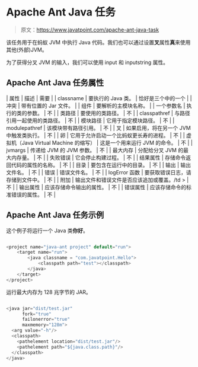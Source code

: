 # Apache Ant Java 任务

> 原文：<https://www.javatpoint.com/apache-ant-java-task>

该任务用于在蚂蚁 JVM 中执行 Java 代码。我们也可以通过设置**叉**属性**真**来使用其他(外部)JVM。

为了获得分叉 JVM 的输入，我们可以使用 input 和 inputstring 属性。

## Apache Ant Java 任务属性

| 属性 | 描述 | 需要 |
| classname | 要执行的 Java 类。 | 恰好是三个中的一个 |
| 冲突 | 带有位置的 Jar 文件。 |
| 组件 | 要解析的主模块名称。 |
| 一个参数名 | 执行的类的参数。 | 不 |
| 类路径 | 要使用的类路径。 | 不 |
| classpathref | 与路径引用一起使用的类路径。 | 不 |
| 模块路径 | 它用于指定模块路径。 | 不 |
| modulepathref | 该模块带有路径引用。 | 不 |
| 叉 | 如果启用，将在另一个 JVM 中触发类执行。 | 不 |
| 卵 | 它用于允许启动一个比蚂蚁更长寿的进程。 | 不 |
| 虚拟机（Java Virtual Machine 的缩写） | 这是一个用来运行 JVM 的命令。 | 不 |
| jvmargs | 传递给 JVM 的 JVM 参数。 | 不 |
| 最大内存 | 分配给分叉 JVM 的最大内存量。 | 不 |
| 失败错误 | 它会停止构建过程。 | 不 |
| 结果属性 | 存储命令返回代码的属性的名称。 | 不 |
| 目录 | 要包含在运行中的目录。 | 不 |
| 输出 | 输出文件名。 | 不 |
| 错误 | 错误文件名。 | 不 |
| logError 函数 | 要获取错误日志，请存储到文件中。 | 不 |
| 附加 | 输出文件和错误文件是否应该追加或覆盖。/td > | 不 |
| 输出属性 | 应该存储命令输出的属性。 | 不 |
| 错误属性 | 应该存储命令的标准错误的属性。 | 不 |

## Apache Ant Java 任务示例

这个例子将运行一个 Java 类**你好**。

```java

<project name="java-ant project" default="run">	
	<target name="run">
		<java classname = "com.javatpoint.Hello">
			<classpath path="test"></classpath>
		</java>
	</target>
</project>

```

运行最大内存为 128 兆字节的 JAR。

```java

<java jar="dist/test.jar"
      fork="true"
      failonerror="true"
      maxmemory="128m">
  <arg value="-h"/>
  <classpath>
    <pathelement location="dist/test.jar"/>
    <pathelement path="${java.class.path}"/>
  </classpath>
</java>

```
